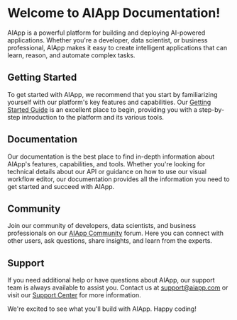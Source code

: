 # Welcome to AIApp Documentation!

AIApp is a powerful platform for building and deploying AI-powered applications. Whether you're a developer, data scientist, or business professional, AIApp makes it easy to create intelligent applications that can learn, reason, and automate complex tasks.

## Getting Started

To get started with AIApp, we recommend that you start by familiarizing yourself with our platform's key features and capabilities. Our [Getting Started Guide](/getting-started) is an excellent place to begin, providing you with a step-by-step introduction to the platform and its various tools.

## Documentation

Our documentation is the best place to find in-depth information about AIApp's features, capabilities, and tools. Whether you're looking for technical details about our API or guidance on how to use our visual workflow editor, our documentation provides all the information you need to get started and succeed with AIApp.

## Community

Join our community of developers, data scientists, and business professionals on our [AIApp Community](https://community.aiapp.com) forum. Here you can connect with other users, ask questions, share insights, and learn from the experts.

## Support

If you need additional help or have questions about AIApp, our support team is always available to assist you. Contact us at [support@aiapp.com](mailto:support@aiapp.com) or visit our [Support Center](https://support.aiapp.com) for more information.

We're excited to see what you'll build with AIApp. Happy coding!
